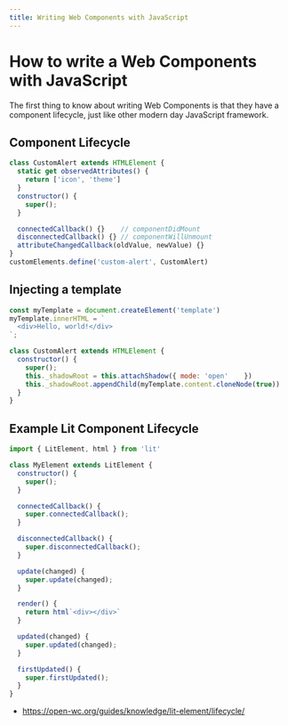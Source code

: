 ```yaml
---
title: Writing Web Components with JavaScript
---
```


# How to write a Web Components with JavaScript

The first thing to know about writing Web Components is that they have a component lifecycle, just like other modern day JavaScript framework.
## Component Lifecycle

```js
class CustomAlert extends HTMLElement {
  static get observedAttributes() {
    return ['icon', 'theme']
  }
  constructor() {
    super();
  }

  connectedCallback() {}    // componentDidMount
  disconnectedCallback() {} // componentWillUnmount
  attributeChangedCallback(oldValue, newValue) {}
}
customElements.define('custom-alert', CustomAlert)
```

## Injecting a template

```js
const myTemplate = document.createElement('template')
myTemplate.innerHTML = `
  <div>Hello, world!</div>
`;

class CustomAlert extends HTMLElement {
  constructor() {
    super();
    this._shadowRoot = this.attachShadow({ mode: 'open'    })
    this._shadowRoot.appendChild(myTemplate.content.cloneNode(true))
  }
}
```

## Example Lit Component Lifecycle


```js
import { LitElement, html } from 'lit'

class MyElement extends LitElement {
  constructor() {
    super();
  }

  connectedCallback() {
    super.connectedCallback();
  }

  disconnectedCallback() {
    super.disconnectedCallback();
  }

  update(changed) {
    super.update(changed);
  }

  render() {
    return html`<div></div>`
  }

  updated(changed) {
    super.updated(changed);
  }

  firstUpdated() {
    super.firstUpdated();
  }
}
```

- https://open-wc.org/guides/knowledge/lit-element/lifecycle/

